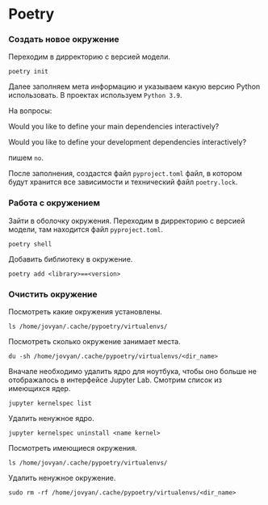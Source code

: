 # Poetry

### Создать новое окружение

Переходим в дирректорию с версией модели.

```commandline
poetry init
```

Далее заполняем мета информацию и указываем какую версию Python
использовать. В проектах используем `Python 3.9`.

На вопросы:

Would you like to define your main dependencies interactively?

Would you like to define your development dependencies interactively?

пишем `no`.

После заполнения, создастся файл `pyproject.toml` файл, в котором будут хранится
все зависимости и технический файл `poetry.lock`.

### Работа с окружением

Зайти в оболочку окружения. Переходим в дирректорию с версией
модели, там находится файл `pyproject.toml`.

```commandline
poetry shell
```

Добавить библиотеку в окружение.

```commandline
poetry add <library>==<version>
```

### Очистить окружение

Посмотреть какие окружения установлены.

```
ls /home/jovyan/.cache/pypoetry/virtualenvs/
```

Посмотреть сколько окружение занимает места.

```
du -sh /home/jovyan/.cache/pypoetry/virtualenvs/<dir_name>
```

Вначале необходимо удалить ядро для ноутбука, чтобы оно больше не отображалось в интерфейсе Jupyter Lab. Смотрим список из имеющихся ядер.

```
jupyter kernelspec list
```

Удалить ненужное ядро.

```
jupyter kernelspec uninstall <name kernel>
```

Посмотреть имеющиеся окружения.

```
ls /home/jovyan/.cache/pypoetry/virtualenvs/
```

Удалить ненужное окружение.

```
sudo rm -rf /home/jovyan/.cache/pypoetry/virtualenvs/<dir_name>
```


